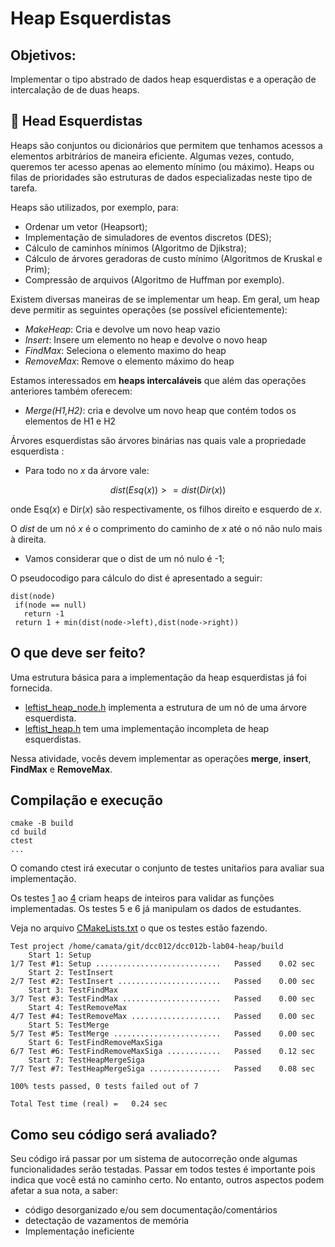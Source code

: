 
# Heap Esquerdistas

## Objetivos:

Implementar o tipo abstrado de dados heap esquerdistas e a operação de intercalação de de duas heaps.

## 📝 Head Esquerdistas

Heaps são conjuntos ou dicionários que permitem que tenhamos acessos a elementos arbitrários de maneira eficiente.
Algumas vezes, contudo, queremos ter acesso apenas ao elemento mínimo (ou máximo).
Heaps ou filas de prioridades são estruturas de dados especializadas neste tipo de tarefa.

Heaps são utilizados, por exemplo, para:

 - Ordenar um vetor (Heapsort);
 - Implementação de simuladores de eventos discretos (DES);
 - Cálculo de caminhos mínimos (Algoritmo de Djikstra);
 - Cálculo de árvores geradoras de custo mínimo (Algoritmos de Kruskal e Prim);
 - Compressão de arquivos (Algoritmo de Huffman por exemplo).

Existem diversas maneiras de se implementar um heap. Em geral, um heap deve permitir as seguintes operações (se possível eficientemente):
 - *MakeHeap*:  Cria e devolve um novo heap vazio
 - *Insert*: Insere um elemento no heap e devolve o novo heap
 - *FindMax*: Seleciona o elemento maximo do heap
 - *RemoveMax*:  Remove o elemento máximo do heap

 Estamos interessados em **heaps intercaláveis** que além das operações anteriores também oferecem:
  - *Merge(H1,H2)*: cria e devolve um novo heap que contém todos os elementos de H1 e H2

Árvores esquerdistas são árvores binárias nas quais vale a propriedade esquerdista :
 - Para todo no *x* da árvore vale:
 ```math
 dist(Esq(x)) >= dist(Dir(x))
 ```
onde Esq(*x*) e Dir(*x*) são respectivamente, os filhos direito e esquerdo de *x*.

O *dist* de um nó *x* é o comprimento do caminho de *x* até o nó não nulo mais à direita.
 - Vamos considerar que o dist de um nó nulo é -1;

O pseudocodigo para cálculo do dist é apresentado a seguir:
```
dist(node)
 if(node == null)
   return -1
 return 1 + min(dist(node->left),dist(node->right))
```

## O que deve ser feito? 

Uma estrutura básica para a implementação da heap esquerdistas já foi fornecida. 
 - [leftist_heap_node.h](siga/include/leftist_heap_node.h) implementa a estrutura de um nó de uma árvore esquerdista.
 - [leftist_heap.h](siga/include/leftist_heap.h) tem uma implementação incompleta de heap esquerdistas.

 Nessa atividade, vocês devem implementar as operações **merge**, **insert**, **FindMax** e **RemoveMax**.

## Compilação e execução

```
cmake -B build 
cd build 
ctest
...

```
O comando ctest irá executar o conjunto de testes unitaŕios para avaliar sua implementação.

Os testes [1](tests/test1.cc)  ao [4](tests/test4.cc) criam heaps de inteiros para validar as funções implementadas. 
Os testes 5 e 6 já manipulam os dados de estudantes.

Veja no arquivo [CMakeLists.txt](CMakeLists.txt) o que os testes estão fazendo.

```
Test project /home/camata/git/dcc012/dcc012b-lab04-heap/build
    Start 1: Setup
1/7 Test #1: Setup ............................   Passed    0.02 sec
    Start 2: TestInsert
2/7 Test #2: TestInsert .......................   Passed    0.00 sec
    Start 3: TestFindMax
3/7 Test #3: TestFindMax ......................   Passed    0.00 sec
    Start 4: TestRemoveMax
4/7 Test #4: TestRemoveMax ....................   Passed    0.00 sec
    Start 5: TestMerge
5/7 Test #5: TestMerge ........................   Passed    0.00 sec
    Start 6: TestFindRemoveMaxSiga
6/7 Test #6: TestFindRemoveMaxSiga ............   Passed    0.12 sec
    Start 7: TestHeapMergeSiga
7/7 Test #7: TestHeapMergeSiga ................   Passed    0.08 sec

100% tests passed, 0 tests failed out of 7

Total Test time (real) =   0.24 sec
```


## Como seu código será avaliado?

Seu código irá passar por um sistema de autocorreção onde algumas funcionalidades serão testadas.
Passar em todos testes é importante pois indica que você está no caminho certo. No entanto, outros aspectos podem afetar a sua nota, a saber:
 - código desorganizado e/ou sem documentação/comentários
 - detectação de vazamentos de memória
 - Implementação ineficiente


